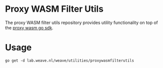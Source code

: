 # Proxy WASM Filter Utils

The proxy WASM filter utils repository provides utility functionality on top of the [proxy wasm go sdk](https://github.com/tetratelabs/proxy-wasm-go-sdk).

# Usage

`go get -d lab.weave.nl/weave/utilities/proxywasmfilterutils`